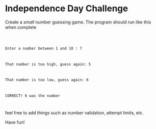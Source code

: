 # Independence Day Challenge
Create a _small_ number guessing game.
The program should run like this when complete

<code>  

Enter a number between 1 and 10 : 7  

That number is too high, guess again: 5  

That number is too low, guess again: 6  

CORRECT! 6 was the number  

</code>  

feel free to add things such as number validation, attempt limits, etc. 

Have fun!
